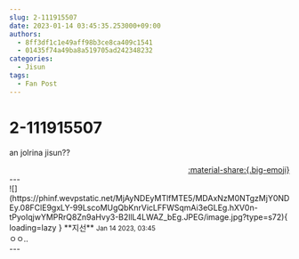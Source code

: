 ```yaml
---
slug: 2-111915507
date: 2023-01-14 03:45:35.253000+09:00
authors:
  - 8ff3df1c1e49aff98b3ce8ca409c1541
  - 01435f74a49ba8a519705ad242348232
categories:
  - Jisun
tags:
  - Fan Post
---
```


# 2-111915507

<div class="post-container" markdown="1">
<div class="content-container md-sidebar__scrollwrap" markdown="1">

an jolrina jisun??

</div>
</div>

<div style="text-align: right;" markdown="1">
<a href="https://weverse.io/fromis9/fanpost/2-111915507" style="text-align: right;">:material-share:{.big-emoji}</a>
</div>
---

<div class="comments-container md-sidebar__scrollwrap" markdown="1">
<div class="comment" markdown="1">
<div class='id-container' markdown="1">
![](https://phinf.wevpstatic.net/MjAyNDEyMTlfMTE5/MDAxNzM0NTgzMjY0NDEy.08FClE9gxLY-99LscoMUgQbKnrVicLFFWSqmAi3eGLEg.hXV0n-tPyoIqjwYMPRrQ8Zn9aHvy3-B2llL4LWAZ_bEg.JPEG/image.jpg?type=s72){ loading=lazy }
**<span class="artist">지선</span>** <small>Jan 14 2023, 03:45</small><br>
</div>
<div class='comment-body' markdown="1">
ㅇㅇ..
</div>
</div>
</div>
---
